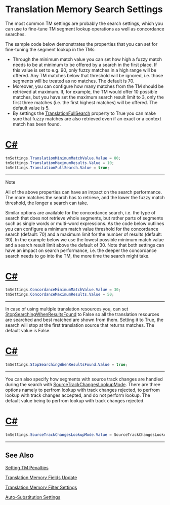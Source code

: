 Translation Memory Search Settings
==

The most common TM settings are probably the search settings, which you can use to fine-tune TM segment lookup operations as well as concordance searches.

The sample code below demonstrates the properties that you can set for fine-tuning the segment lookup in the TMs:

* Through the minimum match value you can set how high a fuzzy match needs to be at minimum to be offered by a search in the first place. If this value is set to e.g. 90, only fuzzy matches in a high range will be offered. Any TM matches below that threshold will be ignored, i.e. those segments will be treated as no matches. The default is 70.
* Moreover, you can configure how many matches from the TM should be retrieved at maximum. If, for example, the TM would offer 10 possible matches, but you have set the maximum search result limit to 3, only the first three matches (i.e. the first highest matches) will be offered. The default value is 5.
* By settings the [TranslationFullSearch](../../api/projectautomation/Sdl.ProjectAutomation.Settings.TranslationMemorySettings.yml#Sdl_ProjectAutomation_Settings_TranslationMemorySettings_TranslationFullSearch) property to True you can make sure that fuzzy matches are also retrieved even if an exact or a context match has been found.

# [C#](#tab/tabid-1)
```CS
tmSettings.TranslationMinimumMatchValue.Value = 80;
tmSettings.TranslationMaximumResults.Value = 10;
tmSettings.TranslationFullSearch.Value = true;
```
***

> [!NOTE]
>
>All of the above properties can have an impact on the search performance. The more matches the search has to retrieve, and the lower the
>fuzzy match threshold, the longer a search can take.

Similar options are available for the concordance search, i.e. the type of search that does not retrieve whole segments, but rather parts of segments such as single words or multi-word expressions. As the code below outlines you can configure a minimum match value threshold for the concordance search (default: 70) and a maximum limit for the number of results (default: 30). In the example below we use the lowest possible minimum match value and a search result limit above the default of 30. Note that both settings can have an impact on search performance, i.e. the deeper the concordance search needs to go into the TM, the more time the search might take.

# [C#](#tab/tabid-2)
```CS
tmSettings.ConcordanceMinimumMatchValue.Value = 30;
tmSettings.ConcordanceMaximumResults.Value = 50;
```
***

In case of using multiple translation resources you, can set [StopSearchingWhenResultsFound](../../api/projectautomation/Sdl.ProjectAutomation.Settings.TranslationMemorySettings.yml#Sdl_ProjectAutomation_Settings_TranslationMemorySettings_StopSearchingWhenResultsFound) to False so all the translation resources are searched and best matched are shown from them. Setting it to True, the search will stop at the first translation source that returns matches. The default value is False.

# [C#](#tab/tabid-3)
```CS
tmSettings.StopSearchingWhenResultsFound.Value = true;
```
***

You can also specify how segments with source track changes are handled during the search with [SourceTrackChangesLookupMode](../../api/projectautomation/Sdl.ProjectAutomation.Settings.TranslationMemorySettings.yml#Sdl_ProjectAutomation_Settings_TranslationMemorySettings_SourceTrackChangesLookupMode). There are three options namely to perfrom lookup with track changes rejected, to perfrom lookup with track changes accepted, and do not perform lookup. The default value being to perfrom lookup with track changes rejected.

# [C#](#tab/tabid-4)
```CS
tmSettings.SourceTrackChangesLookupMode.Value = SourceTrackChangesLookupMode.LookupWithTrackChangesAccepted;
```
***

See Also
--
[Setting TM Penalties](setting_tm_penalties.md)

[Translation Memory Fields Update](translation_memory_field_update.md)

[Translation Memory Filter Settings](translation_memory_filter_settings.md)

[Auto-Substitution Settings](auto_substitution_settings.md)